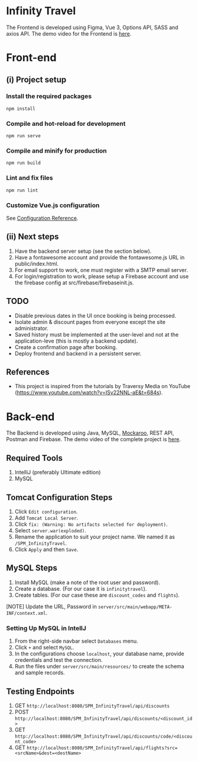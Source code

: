 # Infinity Travel

The Frontend is developed using Figma, Vue 3, Options API, SASS and axios API. The demo video for the Frontend is [here](https://drive.google.com/file/d/1YeeZfbPwtn5j0HN02KPwhe9VDSFcgPal/view?usp=share_link).

# Front-end

## (i) Project setup

### Install the required packages

```
npm install
```

### Compile and hot-reload for development

```
npm run serve
```

### Compile and minify for production

```
npm run build
```

### Lint and fix files

```
npm run lint
```

### Customize Vue.js configuration

See [Configuration Reference](https://cli.vuejs.org/config/).

## (ii) Next steps

1. Have the backend server setup (see the section below).
2. Have a fontawesome account and provide the fontawesome.js URL in public/index.html.
3. For email support to work, one must register with a SMTP email server.
4. For login/registration to work, please setup a Firebase account and use the firebase config at src/firebase/firebaseinit.js.

## TODO

- Disable previous dates in the UI once booking is being processed.
- Isolate admin & discount pages from everyone except the site administrator.
- Saved history must be implemented at the user-level and not at the application-leve (this is mostly a backend update).
- Create a confirmation page after booking.
- Deploy frontend and backend in a persistent server.

## References

- This project is inspired from the tutorials by Traversy Media on YouTube (https://www.youtube.com/watch?v=ISv22NNL-aE&t=684s).

# Back-end

The Backend is developed using Java, MySQL, [Mockaroo](https://www.mockaroo.com), REST API, Postman and Firebase. The demo video of the complete project is [here](https://drive.google.com/file/d/1zAPpWagYF40_SIst5vLvRw7kmybJY1j7/view?usp=sharing).

## Required Tools

1.  IntelliJ (preferably Ultimate edition)
2.  MySQL

## Tomcat Configuration Steps

1. Click `Edit configuration`.
2. Add `Tomcat Local Server`.
3. Click `fix: (Warning: No artifacts selected for deployment)`.
4. Select `server.war(exploded)`.
5. Rename the application to suit your project name. We named it as `/SPM_InfinityTravel`.
6. Click `Apply` and then `Save`.

## MySQL Steps

1. Install MySQL (make a note of the root user and password).
2. Create a database. (For our case it is `infinitytravel`).
3. Create tables. (For our case these are `discount_codes` and `flights`).

[NOTE] Update the URL, Password in `server/src/main/webapp/META-INF/context.xml`.

### Setting Up MySQL in IntellJ

1. From the right-side navbar select `Databases` menu.
2. Click `+` and select `MySQL`.
3. In the configurations choose `localhost`, your database name, provide credentials and test the connection.
4. Run the files under `server/src/main/resources/` to create the schema and sample records.

## Testing Endpoints

1. GET `http://localhost:8080/SPM_InfinityTravel/api/discounts`
2. POST `http://localhost:8080/SPM_InfinityTravel/api/discounts/<discount_id>`
3. GET `http://localhost:8080/SPM_InfinityTravel/api/discounts/code/<discount_code>`
4. GET `http://localhost:8080/SPM_InfinityTravel/api/flights?src=<srcName>&dest=<destName>`
